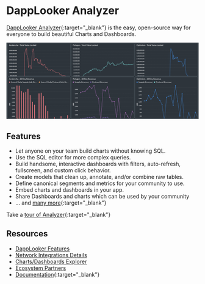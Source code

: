 # DappLooker Analyzer

[DappLooker Analyzer](https://analytics.dapplooker.com/){:target="_blank"} is the easy, open-source way for everyone to build beautiful Charts and Dashboards.

![Metabase Product Screenshot](docs/images/Display-image.png)

## Features

- Let anyone on your team build charts without knowing SQL.
- Use the SQL editor for more complex queries.
- Build handsome, interactive dashboards with filters, auto-refresh, fullscreen, and custom click behavior.
- Create models that clean up, annotate, and/or combine raw tables.
- Define canonical segments and metrics for your community to use.
- Embed charts and dashboards in your app.
- Share Dashboards and charts which can be used by your community
- ... and [many more](https://dapplooker.notion.site/dapplooker/Dapplooker-Documentation-f3113336bdce4ecea688fa0ba69cec98){:target="_blank"}

Take a [tour of Analyzer](https://www.youtube.com/watch?v=JVgheSmgg1s){:target="_blank"}

## Resources

- [DappLooker Features](https://dapplooker.com/#features)
- [Network Integrations Details](https://dapplooker.com/integration)
- [Charts/Dashboards Explorer](https://dapplooker.com/explorer)
- [Ecosystem Partners](https://dapplooker.com/#partner)
- [Documentation](https://dapplooker.notion.site/dapplooker/Dapplooker-Documentation-f3113336bdce4ecea688fa0ba69cec98){:target="_blank"}
